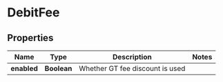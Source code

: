 
# DebitFee

## Properties

Name | Type | Description | Notes
------------ | ------------- | ------------- | -------------
**enabled** | **Boolean** | Whether GT fee discount is used | 

